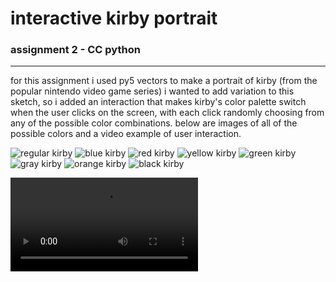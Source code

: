 # interactive kirby portrait
### assignment 2 - CC python
---
for this assignment i used py5 vectors to make a portrait of kirby (from the popular nintendo video game series)
i wanted to add variation to this sketch, so i added an interaction that makes kirby's color palette switch when the user clicks on the screen, with each click randomly choosing from any of the possible color combinations.
below are images of all of the possible colors and a video example of user interaction.

![regular kirby](visualDocumentation/regularKirby.png)
![blue kirby](visualDocumentation/blueKirby.png)
![red kirby](visualDocumentation/redKirby.png)
![yellow kirby](visualDocumentation/yellowKirby.png)
![green kirby](visualDocumentation/greenKirby.png)
![gray kirby](visualDocumentation/grayKirby.png)
![orange kirby](visualDocumentation/orangeKirby.png)
![black kirby](visualDocumentation/blackKirby.png)

<video src="visualDocumentation/kirbyDemoVid.mov"><video>

